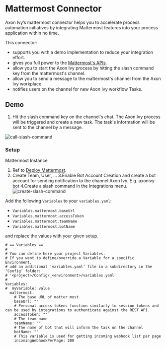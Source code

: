 # Mattermost Connector

Axon Ivy’s mattermost connector helps you to accelerate process automation initiatives by integrating Mattermost features into your process application within no time.

This connector:

- supports you with a demo implementation to reduce your integration effort.
- gives you full power to the [Mattermost's APIs](https://api.mattermost.com/).
- allow you to start the Axon Ivy process by hitting the slash command key from the mattermost's channel.
- allow you to send a message to the mattermost's channel from the Axon Ivy workplace.
- notifies users on the channel for new Axon Ivy workflow Tasks.

## Demo

1. Hit the slash command key on the channel's chat.
   The Axon Ivy process will be triggered and create a new task.
   The task's information will be sent to the channel by a message.

![call-slash-command](images/slash-command.png)

### Setup

Mattermost Instance

1. Ref to [Deploy Mattermost](https://docs.mattermost.com/guides/deployment.html).
2. Create Team, User, ...
3.Enable Bot Account Creation and create a bot account for sending notification to the channel Axon Ivy. E.g. 
   axonivy-bot
4.Create a slash command in the Integrations menu.
   ![create-slash-command](images/create-slash-command.png)

Add the following `Variables` to your `variables.yaml`:

- `Variables.mattermost.baseUrl`
- `Variables.mattermost.accessToken`
- `Variables.mattermost.teamName`
- `Variables.mattermost.botName`

and replace the values with your given setup.

```
# == Variables ==
# 
# You can define here your project Variables.
# If you want to define/override a Variable for a specific Environment, 
# add an additional ‘variables.yaml’ file in a subdirectory in the ‘Config’ folder: 
# '<project>/Config/_<environment>/variables.yaml
#
Variables:
#  myVariable: value
  mattermost:
    # The base URL of matter most
    baseUrl: ""
    # Personal access tokens function similarly to session tokens and can be used by integrations to authenticate against the REST API.
    accessToken: ""
    # The team name
    teamName: ""
    # The name of bot that will inform the task on the channel
    botName: ""
    # This variable is used for getting incoming webhook list per page
    incomingWebhookPerPage: 200

```
